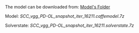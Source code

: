 The model can be downloaded from: [Model's Folder](https://drive.google.com/drive/folders/1T36s-KCKZ0oh0BAIH54_zEsbETtrOJHF?usp=sharing)

Model: _SCC_vgg_PD-OL_snapshot_iter_16211.caffemodel.7z_

Solverstate: _SCC_vgg_PD-OL_snapshot_iter_16211.solverstate.7z_
